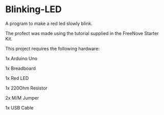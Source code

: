 # Blinking-LED
A program to make a red led slowly blink.

The profect was made using the tutorial supplied in the FreeNove Starter Kit.

This project requires the following hardware:

1x Arduino Uno

1x Breadboard

1x Red LED

1x 220Ohm Resistor

2x M/M Jumper

1x USB Cable
